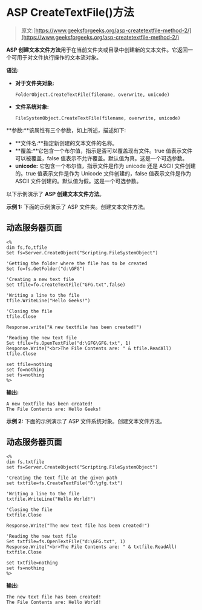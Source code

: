 # ASP CreateTextFile()方法

> 原文:[https://www.geeksforgeeks.org/asp-createtextfile-method-2/](https://www.geeksforgeeks.org/asp-createtextfile-method-2/)

**ASP 创建文本文件方法**用于在当前文件夹或目录中创建新的文本文件。它返回一个可用于对文件执行操作的文本流对象。

**语法:**

*   **对于文件夹对象:**

    ```
    FolderObject.CreateTextFile(filename, overwrite, unicode)
    ```

*   **文件系统对象:**

    ```
    FileSystemObject.CreateTextFile(filename, overwrite, unicode)
    ```

**参数:**该属性有三个参数，如上所述，描述如下:

*   **文件名:**指定新创建的文本文件的名称。
*   **覆盖:**它包含一个布尔值，指示是否可以覆盖现有文件。true 值表示文件可以被覆盖，false 值表示不允许覆盖。默认值为真。这是一个可选参数。
*   **unicode:** 它包含一个布尔值，指示文件是作为 unicode 还是 ASCII 文件创建的。true 值表示文件是作为 Unicode 文件创建的，false 值表示文件是作为 ASCII 文件创建的。默认值为假。这是一个可选参数。

以下示例演示了 **ASP 创建文本文件方法**。

**示例 1:** 下面的示例演示了 ASP 文件夹。创建文本文件方法。

## 动态服务器页面

```
<%
dim fs,fo,tfile
Set fs=Server.CreateObject("Scripting.FileSystemObject")

'Getting the folder where the file has to be created
Set fo=fs.GetFolder("d:\GFG")

'Creating a new text file
Set tfile=fo.CreateTextFile("GFG.txt",false)

'Writing a line to the file
tfile.WriteLine("Hello Geeks!")

'Closing the file
tfile.Close

Response.write("A new textfile has been created!")

'Reading the new text file
Set tfile=fs.OpenTextFile("d:\GFG\GFG.txt", 1)
Response.Write("<br>The File Contents are: " & tfile.ReadAll)
tfile.Close

set tfile=nothing
set fo=nothing
set fs=nothing
%>
```

**输出:**

```
A new textfile has been created!
The File Contents are: Hello Geeks! 
```

**示例 2:** 下面的示例演示了 ASP 文件系统对象。创建文本文件方法。

## 动态服务器页面

```
<%
dim fs,txtfile
set fs=Server.CreateObject("Scripting.FileSystemObject")

'Creating the text file at the given path
set txtfile=fs.CreateTextFile("D:\gfg.txt")

'Writing a line to the file
txtfile.WriteLine("Hello World!")

'Closing the file
txtfile.Close

Response.Write("The new text file has been created!")

'Reading the new text file
Set txtfile=fs.OpenTextFile("d:\GFG.txt", 1)
Response.Write("<br>The File Contents are: " & txtfile.ReadAll)
txtfile.Close

set txtfile=nothing
set fs=nothing
%>
```

**输出:**

```
The new text file has been created!
The File Contents are: Hello World!
```